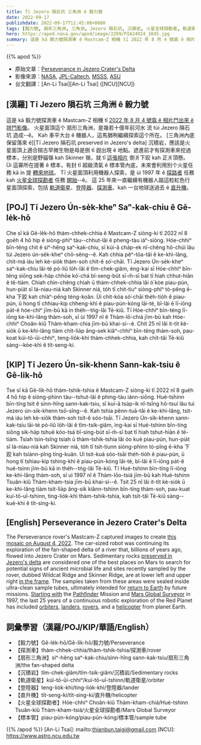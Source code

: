 ```yaml
---
title: Tī Jezero 隕石坑 三角洲 ê 毅力號
date: 2022-09-17
publishdate: 2022-09-17T11:45:00+0800
tags: [毅力號, 扇形三角洲, 三角洲, Jezero 隕石坑, 沉積岩, 火星全球探勘者, 軌道衛星 登陸器, 探測車, 直升機, 標本管]
hero: https://apod.nasa.gov/apod/image/2209/PIA24924_1045.jpg
summary: 這是 kā 毅力號探測車 ê Mastcam-Z 相機 tī 2022 年 8 月 4 號翕 ê 相片鬥出來 ê 拼鬥影像。
---
```


{{% apod %}}

- 原始文章：[Perseverance in Jezero Crater's Delta](https://apod.nasa.gov/apod/ap220917.html)
- 影像來源：[NASA](https://www.nasa.gov/), [JPL-Caltech](https://www.jpl.nasa.gov), [MSSS](http://www.msss.com/), [ASU](https://mastcamz.asu.edu/)
- 台文翻譯：[An-Li Tsai][An-Li Tsai] ([NCU][NCU])

## [漢羅] Tī Jezero 隕石坑 三角洲 ê 毅力號
這是 kā 毅力號探測車 ê Mastcam-Z 相機 tī [2022 年 8 月 4 號翕 ê 相片鬥出來 ê 拼鬥影像][this mosaic on August 4, 2022]。
火星面頂這个 扇形三角洲，是幾若十億年前河水 流 tùi Jezero 隕石坑 造成--ê。
Kah 車平大台 ê 機器人，這馬猶咧繼續探索這个所在。
[三角洲內底 保留落來 ê][Tī Jezero 隕石坑 preserved in Jezero's delta] 沉積岩，應該是火星面頂上適合揣古早微生物是毋是捌 tī 遐出現 ê 地點。遮進前才有探測車來挖過標本，分別是野貓嶺 kah Skinner 嶺，就 tī [這張相片][in the frame] 倒爿下跤 kah 正爿頂懸。
Ùi 這寡所在提著 ê 標本，有封 tī 超級清氣 ê 標本管內底，未來會利用別个火星任務 kā in 提 [轉來地球][return to Earth]。
Tī 火星面頂利用機器人探索，是 ùi 1997 年 ê [探路者][Pathfinder] 任務 kah [火星全球探勘者][Mars Global Surveyor] 任務 [開始][Starting with]--ê。
這 25 年來一直繼續有機器人踮這粒紅色行星面頂探索，包括 [軌道衛星][orbiters]、[登陸器][landers]、[探測車][rovers t]、kah 一台地球送過去 ê [直升機][helicopter t]。

## [POJ] Tī Jezero Ún-se̍k-kheⁿ Saⁿ-kak-chiu ê Gē-le̍k-hō
Che sī kā Gē-le̍k-hō thàm-chhek-chhia ê Mastcam-Z siòng-ki tī 2022 nî 8 goe̍h 4 hō hip ê siòng-phìⁿ tàu--chhut-lâi ê pheng-tàu iáⁿ-siōng.
Hóe-chhiⁿ bīn-téng chit ê sìⁿ-hêng saⁿ-kak-chiu, sī kúi-ā cha̍p-ek nî-chêng hô-chúi lâu tùi Jezero ún-se̍k-kheⁿ chō-sêng--ê.
Kah chhia pêⁿ-tōa-tâi ê ke-khì-lâng, chit-má iáu leh kè-sio̍k thàm-soh chi̍t-ê só͘-chāi.
Tī Jezero Ún-se̍k-kheⁿ saⁿ-kak-chiu lāi-té pó-liû lo̍h-lâi ê tîm-chek-giâm, èng-kai sī Hóe-chhiⁿ bīn-téng siōng sek-ha̍p chhōe kó͘-chá bî-seng-bu̍t sī-m̄-sī bat tī hiah chhut-hiān ê tē-tiám.
Chiah chìn-chêng chiah ū thàm-chhek-chhia lâi ó͘ kòe piau-pún, hun-pia̍t sī Iá-niau-niá kah Skinner niá, to̍h tī chit-tiuⁿ siòng-phìⁿ tò-pêng ē-kha 下跤 kah chiàⁿ-pêng téng-koân.
Ùi chit-kóa só͘-chāi the̍h-tio̍h ê piau-pún, ū hong tī chhiau-kip chheng-khì ê piau-pún-kóng lāi-té, bī-lâi ē lī-iōng pa̍t-ê hóe-chìⁿ jīm-bū kā in the̍h--tńg-lâi Tē-kiû.
Tī Hóe-chhiⁿ bīn-téng lī-iōng ke-khì-lâng thàm-soh, sī ùi 1997 nî ê Thàm-lō͘-chiá jīm-bū kah Hóe-chhiⁿ Choân-kiû Thàm-kham-chia jīm-bū khai-sí--ê.
Chit 25 nî lâi it-ti̍t kè-sio̍k ū ke-khì-lâng tiàm chi̍t-lia̍p âng-sek kiâⁿ-chhiⁿ bīn-téng thàm-soh, pau-koat kúi-tō-ūi-chhiⁿ, teng-lio̍k-khì thàm-chhek-chhia, kah chi̍t-tâi Tē-kiû sàng--kòe-khì ê ti̍t-seng-ki.

## [KIP] Tī Jezero Ún-si̍k-khenn Sann-kak-tsiu ê Gē-li̍k-hō
Tse sī kā Gē-li̍k-hō thàm-tshik-tshia ê Mastcam-Z siòng-ki tī 2022 nî 8 gue̍h 4 hō hip ê siòng-phìnn tàu--tshut-lâi ê phing-tàu iánn-siōng.
Hué-tshinn bīn-tíng tsit ê sìnn-hîng sann-kak-tsiu, sī kuí-ā tsa̍p-ik nî-tsîng hô-tsuí lâu tuì Jezero ún-si̍k-khenn tsō-sîng--ê.
Kah tshia pênn-tuā-tâi ê ke-khì-lâng, tsit-má iáu leh kè-sio̍k thàm-soh tsi̍t-ê sóo-tsāi.
Tī Jezero Ún-si̍k-khenn sann-kak-tsiu lāi-té pó-liû lo̍h-lâi ê tîm-tsik-giâm, ìng-kai sī Hué-tshinn bīn-tíng siōng sik-ha̍p tshuē kóo-tsá bî-sing-bu̍t sī-m̄-sī bat tī hiah tshut-hiān ê tē-tiám.
Tsiah tsìn-tsîng tsiah ū thàm-tshik-tshia lâi óo kuè piau-pún, hun-pia̍t sī Iá-niau-niá kah Skinner niá, to̍h tī tsit-tiunn siòng-phìnn tò-pîng ē-kha 下跤 kah tsiànn-pîng tíng-kuân.
Uì tsit-kuá sóo-tsāi the̍h-tio̍h ê piau-pún, ū hong tī tshiau-kip tshing-khì ê piau-pún-kóng lāi-té, bī-lâi ē lī-iōng pa̍t-ê hué-tsìnn jīm-bū kā in the̍h--tńg-lâi Tē-kiû.
Tī Hué-tshinn bīn-tíng lī-iōng ke-khì-lâng thàm-soh, sī uì 1997 nî ê Thàm-lōo-tsiá jīm-bū kah Hué-tshinn Tsuân-kiû Thàm-kham-tsia jīm-bū khai-sí--ê.
Tsit 25 nî lâi it-ti̍t kè-sio̍k ū ke-khì-lâng tiàm tsi̍t-lia̍p âng-sik kiânn-tshinn bīn-tíng thàm-soh, pau-kuat kuí-tō-uī-tshinn, ting-lio̍k-khì thàm-tshik-tshia, kah tsi̍t-tâi Tē-kiû sàng--kuè-khì ê ti̍t-sing-ki.

## [English] Perseverance in Jezero Crater's Delta
The Perseverance rover's Mastcam-Z captured images to create [this mosaic on August 4, 2022][this mosaic on August 4, 2022].
The car-sized robot was continuing its exploration of the fan-shaped delta of a river that, billions of years ago, flowed into Jezero Crater on Mars.
Sedimentary rocks [preserved in Jezero's delta][preserved in Jezero's delta] are considered one of the best places on Mars to search for potential signs of ancient microbial life and sites recently sampled by the rover, dubbed Wildcat Ridge and Skinner Ridge, are at lower left and upper right [in the frame][in the frame].
The samples taken from these areas were sealed inside ultra-clean sample tubes, ultimately intended for [return to Earth][return to Earth] by future missions.
[Starting with][Starting with] the [Pathfinder][Pathfinder] Mission and [Mars Global Surveyor][Mars Global Surveyor] in 1997, the last 25 years of a continuous robotic exploration of the Red Planet has included [orbiters][orbiters], [landers][landers], [rovers][rovers e], and a [helicopter][helicopter e] from planet Earth.


## 詞彙學習（漢羅/POJ/KIP/華語/English）
- 【毅力號】Gē-le̍k-hō/Gē-li̍k-hō/毅力號/Perseverance
- 【探測車】thàm-chhek-chhia/thàm-tshik-tshia/探測車/rover
- 【扇形三角洲】sìⁿ-hêng saⁿ-kak-chiu/sìnn-hîng sann-kak-tsiu/扇形三角洲/the fan-shaped delta
- 【沉積岩】tîm-chek-giâm/tîm-tsik-giâm/沉積岩/Sedimentary rocks
- 【軌道衛星】kúi-tō-ūi-chhiⁿ/kuí-tō-uī-tshinn/軌道衛星/orbiter
- 【登陸器】teng-lio̍k-khì/ting-lio̍k-khì/登陸器/lander
- 【直升機】ti̍t-seng-ki/ti̍t-sing-ki/直升機/helicopter
- 【火星全球探勘者】Hóe-chhiⁿ Choân-kiû Thàm-kham-chiá/Hué-tshinn Tsuân-kiû Thàm-kham-tsiá/火星全球探勘者/Mars Global Surveyor
- 【標本管】piau-pún-kóng/piau-pún-kóng/標本管/sample tube


{{% /apod %}}
[An-Li Tsai]: mailto:thianbun.taigi@gmail.com
[NCU]: https://www.astro.ncu.edu.tw

[copyright]: https://apod.nasa.gov/apod/fap/lib/about_apod.html#srapply

[this mosaic on August 4, 2022]:https://photojournal.jpl.nasa.gov/catalog/?IDNumber=PIA24924
[preserved in Jezero's delta]:https://www.nasa.gov/press-release/nasa-s-perseverance-rover-investigates-geologically-rich-mars-terrain
[in the frame]:https://photojournal.jpl.nasa.gov/figures/PIA24924_figA.jpg
[return to Earth]:https://mars.nasa.gov/msr/
[Starting with]:https://www.nasa.gov/feature/25-years-of-continuous-robotic-mars-exploration-from-pathfinder-to-perseverance
[Pathfinder]:https://apod.nasa.gov/apod/ap970705.html
[Mars Global Surveyor]:https://apod.nasa.gov/apod/ap970911.html
[orbiters]:https://apod.nasa.gov/apod/ap171006.html
[landers]:https://apod.nasa.gov/apod/ap110313.html
[rovers e]:https://apod.nasa.gov/apod/ap210615.html
[rovers t]:https://apod.tw/daily/20210615/
[helicopter e]:https://apod.nasa.gov/apod/ap210701.html
[helicopter t]:https://apod.tw/daily/20210701/
